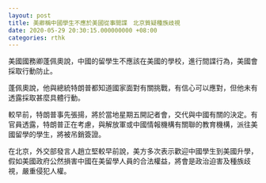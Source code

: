 ```yaml
---
layout: post
title: 美卿稱中國學生不應於美國從事間諜　北京質疑種族歧視
date: 2020-05-29 20:30:15.000000000 +08:00
categories: rthk
---
```


美國國務卿蓬佩奧說，中國的留學生不應該在美國的學校，進行間諜行為，美國會採取行動防止。

蓬佩奧說，他與總統特朗普都知道國家面對有關挑戰，有信心可以應對，但他未有透露採取甚麼具體行動。

較早前，特朗普事先張揚，將於當地星期五開記者會，交代與中國有關的決定。有官員透露，特朗普正在考慮，與解放軍或中國情報機構有關聯的教育機構，派往美國留學的學生，將被吊銷簽證。

在北京，外交部發言人趙立堅較早前說，美方多次表示歡迎中國學生到美國升學，假如美國政府公然損害中國在美留學人員的合法權益，將會是政治迫害及種族歧視，嚴重侵犯人權。
